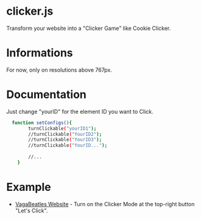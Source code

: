 # clicker.js
Transform your website into a "Clicker Game" like Cookie Clicker.

# Informations
For now, only on resolutions above 767px.

# Documentation
Just change "yourID" for the element ID you want to Click.

```sh
  function setConfigs(){
		turnClickable("yourID1");
		//turnClickable("YourID2");
		//turnClickable("YourID3");
		//turnClickable("YourID...");
		
		//...
	}
```

# Example
- [VagaBeatles Website](http://www.vagabeatles.com.br) - Turn on the Clicker Mode at the top-right button "Let's Click".

